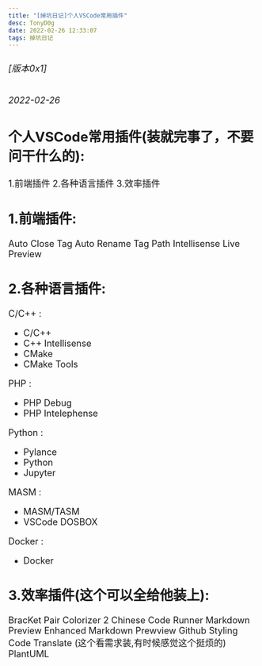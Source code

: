 ```yaml
---
title: "[掉坑日记]个人VSCode常用插件"
desc: TonyD0g
date: 2022-02-26 12:33:07
tags: 掉坑日记
---
```

<font size=4 >

###### [版本0x1] 
###### 2022-02-26

## 个人VSCode常用插件(装就完事了，不要问干什么的):
1.前端插件
2.各种语言插件
3.效率插件


## 1.前端插件:
Auto Close Tag
Auto Rename Tag
Path Intellisense
Live Preview

## 2.各种语言插件:
C/C++ :
- C/C++
- C++ Intellisense
- CMake
- CMake Tools

PHP :
- PHP Debug
- PHP Intelephense

Python :
- Pylance
- Python
- Jupyter

MASM :
- MASM/TASM
- VSCode DOSBOX

Docker :
- Docker

## 3.效率插件(这个可以全给他装上):
BracKet Pair Colorizer 2
Chinese
Code Runner
Markdown Preview Enhanced
Markdown Prewview Github Styling
Code Translate  (这个看需求装,有时候感觉这个挺烦的)
PlantUML

</font>